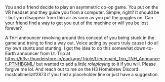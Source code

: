 You and a friend decide to play an asymmetric co-op game. You put on the VR headset and they guide you from a computer. Simple, right? It should be - but you disappear from thin air as soon as you put the goggles on. Can your friend find a way to get you out of the machine or will you be lost forever?

A TnH announcer revolving around this concept of you being stuck in the game and trying to find a way out. Voice acting by yours truly cause I do all my own stunts and stunting. I got the idea to do this somewhat down-to-Earth announcer from Lt. Trip at https://h3vr.thunderstore.io/package/Triple/Lieutenant_Trip_TNH_Announcer_PTNHBGML/ but wanted to add a little *roleplaying* to it if you will. Please forgive me lol. And reach out to me on the H3 Homebrew Discord mostcallmeliz#2873 if you find a placeholder line or just have a suggestion.